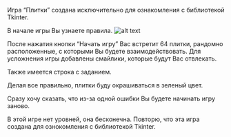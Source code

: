  Игра “Плитки” создана исключительно для ознакомления с библиотекой Tkinter. 
  
 В начале игры Вы узнаете правила. 
 ![alt text](https://sun9-3.userapi.com/c830709/v830709674/afd7d/L0rpEzFiu5Y.jpg)
 
 После нажатия кнопки “Начать игру” Вас встретит 64 плитки, рандомно расположенные, с которыми Вы будете взаимодействовать. Для усложнения игры добавлены смайлики, которые будут Вас отвлекать.
 
 Также имеется строка с заданием. 
 
 Делая все правильно, плитки буду окрашиваться в зеленый цвет.
 
 Сразу хочу сказать, что из-за одной ошибки Вы будете начинать игру заново.

 В этой игре нет уровней, она бесконечна.
 Повторю, что эта игра создана для ознокомления с библиотекой Tkinter.

